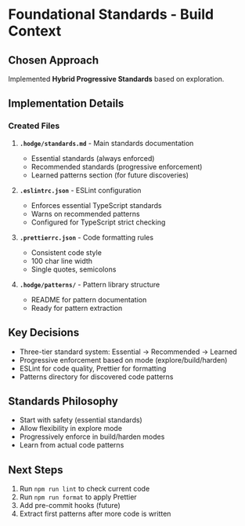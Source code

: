 # Foundational Standards - Build Context

## Chosen Approach
Implemented **Hybrid Progressive Standards** based on exploration.

## Implementation Details

### Created Files
1. **`.hodge/standards.md`** - Main standards documentation
   - Essential standards (always enforced)
   - Recommended standards (progressive enforcement)
   - Learned patterns section (for future discoveries)

2. **`.eslintrc.json`** - ESLint configuration
   - Enforces essential TypeScript standards
   - Warns on recommended patterns
   - Configured for TypeScript strict checking

3. **`.prettierrc.json`** - Code formatting rules
   - Consistent code style
   - 100 char line width
   - Single quotes, semicolons

4. **`.hodge/patterns/`** - Pattern library structure
   - README for pattern documentation
   - Ready for pattern extraction

## Key Decisions
- Three-tier standard system: Essential → Recommended → Learned
- Progressive enforcement based on mode (explore/build/harden)
- ESLint for code quality, Prettier for formatting
- Patterns directory for discovered code patterns

## Standards Philosophy
- Start with safety (essential standards)
- Allow flexibility in explore mode
- Progressively enforce in build/harden modes
- Learn from actual code patterns

## Next Steps
1. Run `npm run lint` to check current code
2. Run `npm run format` to apply Prettier
3. Add pre-commit hooks (future)
4. Extract first patterns after more code is written